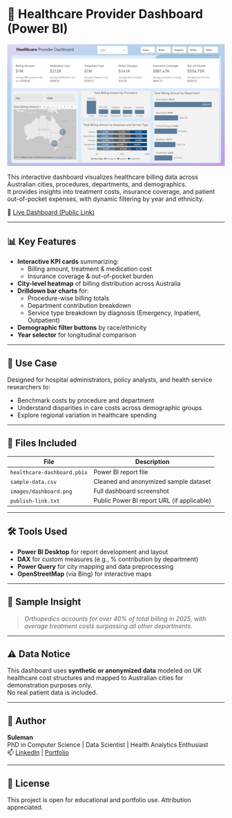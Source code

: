 # 🏥 Healthcare Provider Dashboard (Power BI)

![Dashboard Preview](Dashboard.png)

This interactive dashboard visualizes healthcare billing data across Australian cities, procedures, departments, and demographics.  
It provides insights into treatment costs, insurance coverage, and patient out-of-pocket expenses, with dynamic filtering by year and ethnicity.

🔗 [Live Dashboard (Public Link)](https://app.powerbi.com/view?r=YOUR_PUBLIC_LINK_HERE)

---

## 📊 Key Features

- **Interactive KPI cards** summarizing:
  - Billing amount, treatment & medication cost
  - Insurance coverage & out-of-pocket burden
- **City-level heatmap** of billing distribution across Australia
- **Drilldown bar charts** for:
  - Procedure-wise billing totals
  - Department contribution breakdown
  - Service type breakdown by diagnosis (Emergency, Inpatient, Outpatient)
- **Demographic filter buttons** by race/ethnicity
- **Year selector** for longitudinal comparison

---

## 📍 Use Case

Designed for hospital administrators, policy analysts, and health service researchers to:

- Benchmark costs by procedure and department
- Understand disparities in care costs across demographic groups
- Explore regional variation in healthcare spending

---

## 📁 Files Included

| File | Description |
|------|-------------|
| `healthcare-dashboard.pbix` | Power BI report file |
| `sample-data.csv` | Cleaned and anonymized sample dataset |
| `images/dashboard.png` | Full dashboard screenshot |
| `publish-link.txt` | Public Power BI report URL (if applicable) |

---

## 🛠️ Tools Used

- **Power BI Desktop** for report development and layout
- **DAX** for custom measures (e.g., % contribution by department)
- **Power Query** for city mapping and data preprocessing
- **OpenStreetMap** (via Bing) for interactive maps

---

## 🧪 Sample Insight

> *Orthopedics accounts for over 40% of total billing in 2025, with average treatment costs surpassing all other departments.*

---

## ⚠️ Data Notice

This dashboard uses **synthetic or anonymized data** modeled on UK healthcare cost structures and mapped to Australian cities for demonstration purposes only.  
No real patient data is included.

---

## 📌 Author

**Suleman**  
PhD in Computer Science | Data Scientist | Health Analytics Enthusiast  
📫 [LinkedIn](https://www.linkedin.com/in/YOUR_LINK) | [Portfolio](https://yourwebsite.com)

---

## 📄 License

This project is open for educational and portfolio use. Attribution appreciated.
